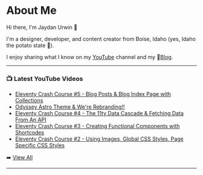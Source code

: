 # About Me

Hi there, I'm Jaydan Urwin 👋

I'm a designer, developer, and content creator from Boise, Idaho (yes, Idaho the potato state 🥔).

I enjoy sharing what I know on my [YouTube](https://youtube.jaydanurwin.com) channel and my 📝[Blog](https://jaydanurwin.com/blog).

--- 

### 📺 Latest YouTube Videos 
<!-- YOUTUBE:START -->
- [Eleventy Crash Course #5 - Blog Posts &amp; Blog Index Page with Collections](https://www.youtube.com/watch?v=2maHivd3pvA)
- [Odyssey Astro Theme &amp; We&#39;re Rebranding!!](https://www.youtube.com/watch?v=7B74jDONNdk)
- [Eleventy Crash Course #4 - The 11ty Data Cascade &amp; Fetching Data From An API](https://www.youtube.com/watch?v=4Uv8C1wco6U)
- [Eleventy Crash Course #3 - Creating Functional Components with Shortcodes](https://www.youtube.com/watch?v=ty0_xOxeRCU)
- [Eleventy Crash Course #2 - Using Images, Global CSS Styles, Page Specific CSS Styles](https://www.youtube.com/watch?v=WTVv5IbPN1k)
<!-- YOUTUBE:END --> 

➡️ [View All](https://youtube.com/jaydanurwin) 

---

<!--
**jaydanurwin/jaydanurwin** is a ✨ _special_ ✨ repository because its `README.md` (this file) appears on your GitHub profile.

Here are some ideas to get you started:

- 🔭 I’m currently working on ...
- 🌱 I’m currently learning ...
- 👯 I’m looking to collaborate on ...
- 🤔 I’m looking for help with ...
- 💬 Ask me about ...
- 📫 How to reach me: ...
- 😄 Pronouns: ...
- ⚡ Fun fact: ...
-->
